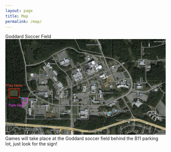 ```yaml
---
layout: page
title: Map
permalink: /map/
---
```


<div class="card mt-3 text-center">
<div class="card-header text-center">Goddard Soccer Field</div>

<div class="card-body">
    <img src="/images/map.jpg" class="img-fluid rounded" />
</div>

<div class="card-footer">
    Games will take place at the Goddard soccer field behind the B11 parking lot, just look for the sign!
</div>
</div>

